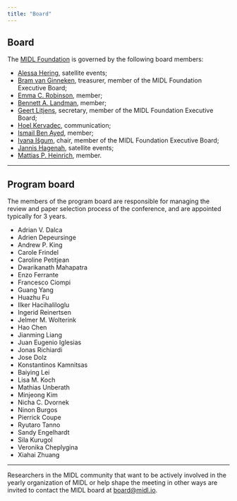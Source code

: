 ```yaml
---
title: "Board"
---
```


## Board

The [MIDL Foundation](/foundation.html) is governed by the following board members:

* [Alessa Hering](https://www.diagnijmegen.nl/people/alessa-hering/), satellite events;
* [Bram van Ginneken](https://www.diagnijmegen.nl/people/bram-van-ginneken/), treasurer, member of the MIDL Foundation Executive Board;
* [Emma C. Robinson](https://metrics-lab.github.io/), member;
* [Bennett A. Landman](https://my.vanderbilt.edu/masi/), member;
* [Geert Litjens](https://www.computationalpathologygroup.eu/members/geert-litjens/), secretary, member of the MIDL Foundation Executive Board;
* [Hoel Kervadec](https://hoel.kervadec.science), communication;
* [Ismail Ben Ayed](https://scholar.google.fr/citations?user=29vyUccAAAAJ&hl=fr&oi=ao), member;
* [Ivana Išgum](https://qurai.amsterdam/researcher/ivana-isgum/), chair, member of the MIDL Foundation Executive Board;
* [Jannis Hagenah](https://eng.ox.ac.uk/people/jannis-hagenah/), satellite events;
* [Mattias P. Heinrich](https://www.imi.uni-luebeck.de/en/institute/staff/heinrich-mattias.html), member.

---

## Program board

The members of the program board are responsible for managing the review and paper selection process of the conference, and are appointed typically for 3 years. 

* Adrian V. Dalca
* Adrien Depeursinge
* Andrew P. King
* Carole Frindel
* Caroline Petitjean
* Dwarikanath Mahapatra
* Enzo Ferrante
* Francesco Ciompi
* Guang Yang
* Huazhu Fu
* Ilker Hacihaliloglu
* Ingerid Reinertsen
* Jelmer M. Wolterink
* Hao Chen
* Jianming Liang
* Juan Eugenio Iglesias
* Jonas Richiardi
* Jose Dolz
* Konstantinos Kamnitsas
* Baiying Lei
* Lisa M. Koch
* Mathias Unberath
* Minjeong Kim
* Nicha C. Dvornek
* Ninon Burgos
* Pierrick Coupe
* Ryutaro Tanno
* Sandy Engelhardt
* Sila Kurugol
* Veronika Cheplygina
* Xiahai Zhuang

---

Researchers in the MIDL community that want to be actively involved in the yearly organization of MIDL or help shape the meeting in other ways are invited to contact the MIDL board at [board@midl.io](mailto:board@midl.io).
